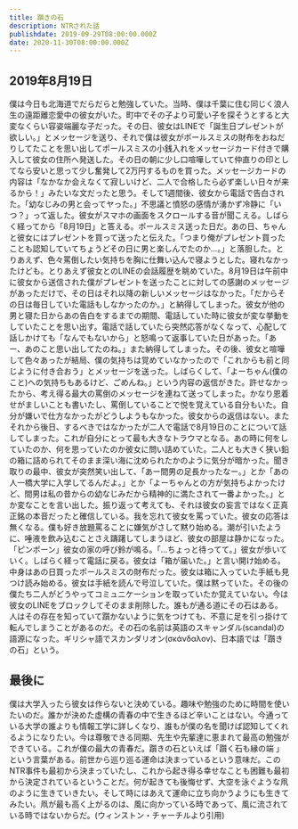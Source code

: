 ```yaml
---
title: 躓きの石
description: NTRされた話
publishdate: 2019-09-29T08:00:00.000Z
date: 2020-11-30T08:00:00.000Z
---
```


## 2019年8月19日

僕は今日も北海道でだらだらと勉強していた。当時、僕は千葉に住む同じく浪人生の遠距離恋愛中の彼女がいた。町中でその子より可愛い子を探そうとすると大変なくらい容姿端麗な子だった。その日、彼女はLINEで「誕生日プレゼントが欲しい。」とメッセージを送り、それで僕は彼女がポールスミスの財布をおねだりしてたことを思い出してポールスミスの小銭入れをメッセージカード付きで購入して彼女の住所へ発送した。その日の朝に少し口喧嘩していて仲直りの印としてなら安いと思って少し奮発して2万円するものを買った。メッセージカードの内容は「なかなか会えなくて寂しいけど、二人で合格したら必ず楽しい日々が来るから！」みたいな文だったと思う。そして1週間後、彼女から電話で告白された。「幼なじみの男と会ってヤった。」不思議と憤怒の感情が湧かず冷静に「いつ？」って返した。彼女がスマホの画面をスクロールする音が聞こえる。しばらく経ってから「8月19日」と答える。ポールスミス送った日だ。あの日、ちゃんと彼女にはプレゼントを買って送ったと伝えた。「つまり俺がプレゼント買ったことも認知していてちょうどその日に男と楽しんでたのか…。」と落胆した。とりあえず、色々罵倒したい気持ちを胸に仕舞い込んで寝ようとした。寝れなかったけども。とりあえず彼女とのLINEの会話履歴を眺めていた。8月19日は午前中に彼女から送信された僕がプレゼントを送ったことに対しての感謝のメッセージがあっただけで、その日はそれ以降の新しいメッセージはなかった。「だからその日は毎日していた電話もしなかったのか。」と納得してしまった。彼女が他の男と寝た日からあの告白をするまでの期間、電話していた時に彼女が変な挙動をしていたことを思い出す。電話で話していたら突然応答がなくなって、心配して話しかけても「なんでもないから」と怒鳴って返事していた日があった。「あー、あのこと思い出してたのね。」また納得してしまった。その後、彼女と喧嘩して色々あったが結局、僕の気持ちは覚めていなかったので「これからも前と同じように付き合おう」とメッセージを送った。しばらくして、「よーちゃん(僕のこと)への気持ちもあるけど、ごめんね。」という内容の返信がきた。許せなかったから、考え得る最大の罵倒のメッセージを連ねて送ってしまった。かなり恩着せがましいことも書いたし、罵倒していることで悦を覚えている自分もいた。自分が嫌いで仕方なかったがどうしようもなかった。彼女からの返信はない。またそれから後日、するべきではなかったが二人で電話で8月19日のことについて話してしまった。これが自分にとって最も大きなトラウマとなる。あの時に何をしていたのか、何を思っていたのか彼女に問い詰めていた。二人とも大きく狭い鉛の箱に詰められてそのまま深い海に沈められたかのように気分が暗かった。聞き取りの最中、彼女が突然笑い出して、「あー間男の足長かったなー。」とか「あの人一橋大学に入学してるんだよ。」とか「よーちゃんとの方が気持ちよかったけど、間男は私の昔からの幼なじみだから精神的に満たされて一番よかった。」とか変なことを言い出した。振り返って考えても、それは彼女の妄言ではなく正真正銘の本音だったと確信している。我を忘れて彼女を罵っていた。彼女の応答は無くなる。僕も好き放題罵ることに嫌気がさして黙り始める。潮が引いたように、唾液を飲み込むことさえ躊躇してしまうほど、彼女の部屋は静かになった。「ピンポーン」彼女の家の呼び鈴が鳴る。「…ちょっと待ってて。」彼女が歩いていく。しばらく経って電話に戻る。彼女は「箱が届いた。」と言い開け始める。中身はあの日買ったポールスミスの財布だった。彼女は箱に入っていた手紙も見つけ読み始める。彼女は手紙を読んで号泣していた。僕は黙っていた。その後の僕たち二人がどうやってコミュニケーションを取っていたか覚えていない。今は彼女のLINEをブロックしてそのまま削除した。誰もが通る道にその石はある。人はその存在を知っていて躓かないように気をつけても、不意に足を引っ掛けて転んでしまうことがあるのだ。その石の名前は英語のスキャンダル(scandal)の語源になった。ギリシャ語でスカンダリオン(σκάνδαλον)、日本語では「躓きの石」という。

## 最後に

僕は大学入ったら彼女は作らないと決めている。趣味や勉強のために時間を使いたいのだ。誰かが決めた虚構の青春の中で生きるほど辛いことはない。今通っている大学の誰よりも情報工学に詳しくなり、誰もが僕の名を聞けば認知してくれるようになりたい。今は尊敬できる同期、先生や先輩達に恵まれて最高の勉強ができている。これが僕の最大の青春だ。躓きの石といえば「躓く石も縁の端 」という言葉がある。前世から巡り巡る運命は決まっているという意味だ。このNTR事件も最初から決まっていたし、これから起き得る幸せなことも困難も最初から決定されているということだ。何が起きても後悔せず、大空を泳ぐような凧のように生きていきたい。そして時にはあえて運命に立ち向かうようにも生きてみたい。凧が最も高く上がるのは、風に向かっている時であって、風に流されている時ではないからだ。(ウィンストン・チャーチルより引用)
